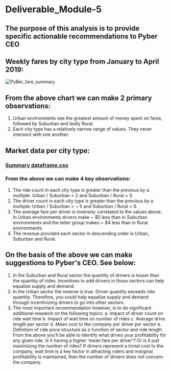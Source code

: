 # Deliverable_Module-5
## The purpose of this analysis is to provide specific actionable recommendations to Pyber CEO

## Weekly fares by city type from January to April 2019:
![PyBer_fare_summary](https://user-images.githubusercontent.com/114181709/200977376-77a2cdbc-1f39-4016-ad95-6221132244ee.png)


## From the above chart we can make 2 primary observations:
1) Urban environments see the greatest amount of money spent on fares, followed by Suburban and lastly Rural.
2) Each city type has a relatively narrow range of values. They never intersect with one another.

## Market data per city type:
### [Summary dataframe.csv](https://github.com/bpietrancosta/Deliverable_Module-5/files/9976228/Summary.dataframe.csv)
### From the above we can make 4 key observations:
1) The ride count in each city type is greater than the previous by a multiple: Urban / Suburban > 2 and Suburban / Rural = 5.
2) The driver count in each city type is greater than the previous by a multiple: Urban / Suburban > ~ 5 and Suburban / Rural > 6.
3) The average fare per driver is inversely correlated to the values above. In Urban environments drivers make ~ $5 less than in Suburban environments and the latter group makes ~ $4 less than in Rural environments.
4) The revenue provided each sector in descending order is Urban, Suburban and Rural.

## On the basis of the above we can make suggestions to Pyber's CEO. See below:
1) In the Suburban and Rural sector the quantity of drivers is lesser than the quantity of rides. Incentives to add drivers in those sectors can help equalize supply and demand.
2) In the Urban sector the reverse is true. Driver quantity exceeds ride quantity. Therefore, you could help equalize supply and demand through incentivizing drivers to go into other sectors.
3) The most important recommendation however, is to do significant additional research on the following topics:
  a. Impact of driver count on ride wait time
  b. Impact of wait time on number of rides
  c. Average drive length per sector
  d. Mean cost to the company per driver per sector
  e. Definition of ride price structure as a function of sector and ride length
  From the above you'll be able to identify what drives your profitability for any given ride. Is it having a higher 'mean fare per driver'? Or is it just maximizing the   number of rides? If drivers represent a trivial cost to the company, wait time is a key factor in attracting riders and marginal profitability is maintained, then the    number of drivers does not concern the company.
